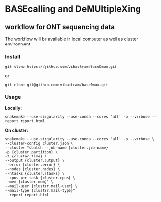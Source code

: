 # BASEcalling and DeMUltipleXing
## workflow for ONT sequencing data

The workflow will be available in local computer as well as cluster environment.


### Install

```
git clone https://github.com/vibaotram/baseDmux.git
```
or
```
git clone git@github.com:vibaotram/baseDmux.git
```


### Usage

**Locally:**

```
snakemake --use-singularity --use-conda --cores 'all' -p --verbose --report report.html
```

**On cluster:**

```
snakemake --use-singularity --use-conda --cores 'all' -p --verbose \
--cluster-config cluster.json \
--cluster "sbatch --job-name {cluster.job-name}
-p {cluster.partition} \
-t {cluster.time} \
--output {cluster.output} \
--error {cluster.error} \
--nodes {cluster.nodes} \
--ntasks {cluster.ntasks} \
--cpus-per-task {cluster.cpus} \
--mem {cluster.mem}" \
--mail-user {cluster.mail-user} \
--mail-type {cluster.mail-type}"
--report report.html
```
